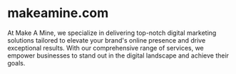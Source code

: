 # makeamine.com
At Make A Mine, we specialize in delivering top-notch digital marketing solutions tailored to elevate your brand's online presence and drive exceptional results. With our comprehensive range of services, we empower businesses to stand out in the digital landscape and achieve their goals.
